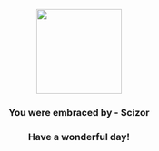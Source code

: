 <p align="center">
    <img src="https://raw.githubusercontent.com/PokeAPI/sprites/master/sprites/pokemon/212.png" width="150" height="150">
</p>
<h3 align="center">You were embraced by - <b>Scizor</b></h3>
<h3 align="center">Have a wonderful day!</h3>
